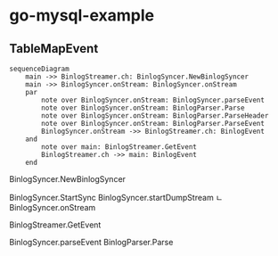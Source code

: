 # go-mysql-example
## TableMapEvent
```mermaid
sequenceDiagram
    main ->> BinlogStreamer.ch: BinlogSyncer.NewBinlogSyncer
    main ->> BinlogSyncer.onStream: BinlogSyncer.onStream
    par
        note over BinlogSyncer.onStream: BinlogSyncer.parseEvent
        note over BinlogSyncer.onStream: BinlogParser.Parse
        note over BinlogSyncer.onStream: BinlogParser.ParseHeader
        note over BinlogSyncer.onStream: BinlogParser.ParseEvent
        BinlogSyncer.onStream ->> BinlogStreamer.ch: BinlogEvent 
    and
        note over main: BinlogStreamer.GetEvent
        BinlogStreamer.ch ->> main: BinlogEvent
    end
```

BinlogSyncer.NewBinlogSyncer

BinlogSyncer.StartSync
BinlogSyncer.startDumpStream
ㄴ BinlogSyncer.onStream 

BinlogStreamer.GetEvent

BinlogSyncer.parseEvent
BinlogParser.Parse



